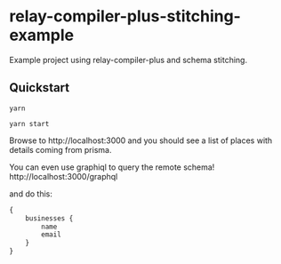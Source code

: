 # relay-compiler-plus-stitching-example
Example project using relay-compiler-plus and schema stitching.

## Quickstart

```
yarn

yarn start
```

Browse to http://localhost:3000 and you should see a list of places with details coming from prisma.

You can even use graphiql to query the remote schema! http://localhost:3000/graphql

and do this:

```graphql
{
    businesses {
        name
        email
    }
} 

```
